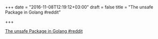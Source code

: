 +++
date = "2016-11-08T12:19:12+03:00"
draft = false
title = "The unsafe Package in Golang  #reddit"

+++

<p><a href="https://t.co/MYMDSQaJ1V">The unsafe Package in Golang  #reddit</a></p>
